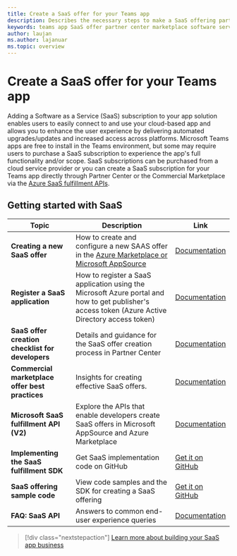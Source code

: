 ```yaml
---
title: Create a SaaS offer for your Teams app
description: Describes the necessary steps to make a SaaS offering part of a third-party Teams App experience
keywords: teams app SaaS offer partner center marketplace software service
author: laujan
ms.author: lajanuar
ms.topic: overview
---
```

# Create a SaaS offer for your Teams app

Adding a Software as a Service (SaaS) subscription to your app solution enables users to easily connect to and use your cloud-based app and allows you to enhance the user experience by delivering automated upgrades/updates and increased access across platforms. Microsoft Teams apps are free to install in the Teams environment, but some may require users to purchase a SaaS subscription to experience the app's full functionality and/or scope. SaaS subscriptions can be purchased from a cloud service provider or you can create a SaaS subscription for your Teams app directly through Partner Center or the Commercial Marketplace via the [Azure SaaS fulfillment APIs](azure/marketplace/partner-center-portal/pc-saas-fulfillment-apis).

## Getting started with SaaS

| Topic | Description| Link |
|------|-------------|------|
|**Creating a new SaaS offer**|How to create and configure a new SAAS offer in the [Azure Marketplace or Microsoft AppSource](https://azure.microsoft.com/overview/commercial-marketplace/)| [Documentation](/azure/marketplace/partner-center-portal/create-new-saas-offer)|
|**Register a SaaS application** | How to register a SaaS application using the Microsoft Azure portal and how to get publisher's access token (Azure Active Directory access token)| [Documentation](/azure/marketplace/partner-center-portal/pc-saas-registration)|
|**SaaS offer creation checklist for developers**| Details and guidance for the SaaS offer creation process in Partner Center| [Documentation](/azure/marketplace/partner-center-portal/offer-creation-checklist)|
|**Commercial marketplace offer best practices** |Insights for creating effective SaaS offers.|[Documentation](/azure/marketplace/gtm-offer-listing-best-practices)|
|**Microsoft SaaS fulfillment API (V2)** | Explore the APIs that enable developers create SaaS offers in Microsoft AppSource and Azure Marketplace| [Documentation](/azure/marketplace/partner-center-portal/pc-saas-fulfillment-api-v2) |
|**Implementing the SaaS fulfillment SDK**| Get SaaS implementation code on GitHub | [Get it on GitHub](https://github.com/Azure/Microsoft-commercial-marketplace-transactable-SaaS-offer-SDK/blob/master/docs/Installation-Instructions.md) |
|**SaaS offering sample code**| View code samples and the SDK for creating a SaaS offering| [Get it on GitHub](https://github.com/Azure/Microsoft-commercial-marketplace-transactable-SaaS-offer-SDK/blob/master/README.md)|
| **FAQ: SaaS API** | Answers to common end-user experience queries| [Documentation](/azure/marketplace/partner-center-portal/saas-fulfillment-apis-faq) |

> [!div class="nextstepaction"]
> [Learn more about building your SaaS app business](https://azure.microsoft.com/overview/saas-partner-resources/)
